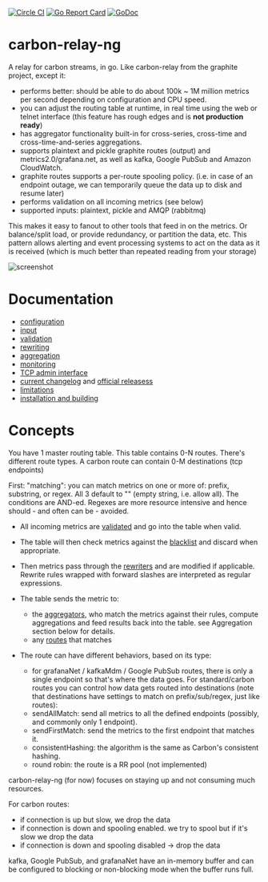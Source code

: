 [![Circle CI](https://circleci.com/gh/grafana/carbon-relay-ng.svg?style=shield)](https://circleci.com/gh/grafana/carbon-relay-ng)
[![Go Report Card](https://goreportcard.com/badge/github.com/grafana/carbon-relay-ng)](https://goreportcard.com/report/github.com/grafana/carbon-relay-ng)
[![GoDoc](https://godoc.org/github.com/grafana/carbon-relay-ng?status.svg)](https://godoc.org/github.com/grafana/carbon-relay-ng)

carbon-relay-ng
===============

A relay for carbon streams, in go.
Like carbon-relay from the graphite project, except it:

 * performs better: should be able to do about 100k ~ 1M million metrics per second depending on configuration and CPU speed.
 * you can adjust the routing table at runtime, in real time using the web or telnet interface (this feature has rough edges and is **not production ready**)
 * has aggregator functionality built-in for cross-series, cross-time and cross-time-and-series aggregations.
 * supports plaintext and pickle graphite routes (output) and metrics2.0/grafana.net, as well as kafka, Google PubSub and Amazon CloudWatch.
 * graphite routes supports a per-route spooling policy.
   (i.e. in case of an endpoint outage, we can temporarily queue the data up to disk and resume later)
 * performs validation on all incoming metrics (see below)
 * supported inputs: plaintext, pickle and AMQP (rabbitmq)

This makes it easy to fanout to other tools that feed in on the metrics.
Or balance/split load, or provide redundancy, or partition the data, etc.
This pattern allows alerting and event processing systems to act on the data as it is received (which is much better than repeated reading from your storage)


![screenshot](https://raw.githubusercontent.com/grafana/carbon-relay-ng/master/screenshots/screenshot.png)

Documentation
=============

* [configuration](https://github.com/grafana/carbon-relay-ng/blob/master/docs/config.md)
* [input](https://github.com/grafana/carbon-relay-ng/blob/master/docs/input.md)
* [validation](https://github.com/grafana/carbon-relay-ng/blob/master/docs/validation.md)
* [rewriting](https://github.com/grafana/carbon-relay-ng/blob/master/docs/rewriting.md)
* [aggregation](https://github.com/grafana/carbon-relay-ng/blob/master/docs/aggregation.md)
* [monitoring](https://github.com/grafana/carbon-relay-ng/blob/master/docs/monitoring.md)
* [TCP admin interface](https://github.com/grafana/carbon-relay-ng/blob/master/docs/tcp-admin-interface.md)
* [current changelog](https://github.com/grafana/carbon-relay-ng/blob/master/CHANGELOG.md) and [official releasess](https://github.com/grafana/carbon-relay-ng/releases)
* [limitations](https://github.com/grafana/carbon-relay-ng/blob/master/docs/limitations.md)
* [installation and building](https://github.com/grafana/carbon-relay-ng/blob/master/docs/installation-building.md)


Concepts
========

You have 1 master routing table.  This table contains 0-N routes.  There's different route types. A carbon route can contain 0-M destinations (tcp endpoints)

First: "matching": you can match metrics on one or more of: prefix, substring, or regex.  All 3 default to "" (empty string, i.e. allow all).
The conditions are AND-ed.  Regexes are more resource intensive and hence should - and often can be - avoided.

* All incoming metrics are [validated](https://github.com/grafana/carbon-relay-ng/blob/master/docs/validation.md) and go into the table when valid.
* The table will then check metrics against the [blacklist](https://github.com/grafana/carbon-relay-ng/blob/master/docs/config.md#blacklist) and discard when appropriate.
* Then metrics pass through the [rewriters](https://github.com/grafana/carbon-relay-ng/blob/master/docs/rewriting.md) and are modified if applicable.  Rewrite rules wrapped with forward slashes are interpreted as regular expressions.
* The table sends the metric to:
  * the [aggregators](https://github.com/grafana/carbon-relay-ng/blob/master/docs/aggregation.md), who match the metrics against their rules, compute aggregations and feed results back into the table. see Aggregation section below for details.
  * any [routes](https://github.com/grafana/carbon-relay-ng/blob/master/docs/config.md#routes) that matches
* The route can have different behaviors, based on its type:

  * for grafanaNet / kafkaMdm / Google PubSub routes, there is only a single endpoint so that's where the data goes.  For standard/carbon routes you can control how data gets routed into destinations (note that destinations have settings to match on prefix/sub/regex, just like routes):
  * sendAllMatch: send all metrics to all the defined endpoints (possibly, and commonly only 1 endpoint).
  * sendFirstMatch: send the metrics to the first endpoint that matches it.
  * consistentHashing: the algorithm is the same as Carbon's consistent hashing.
  * round robin: the route is a RR pool (not implemented)


carbon-relay-ng (for now) focuses on staying up and not consuming much resources.

For carbon routes:
* if connection is up but slow, we drop the data
* if connection is down and spooling enabled.  we try to spool but if it's slow we drop the data
* if connection is down and spooling disabled -> drop the data

kafka, Google PubSub, and grafanaNet have an in-memory buffer and can be configured to blocking or non-blocking mode when the buffer runs full.


